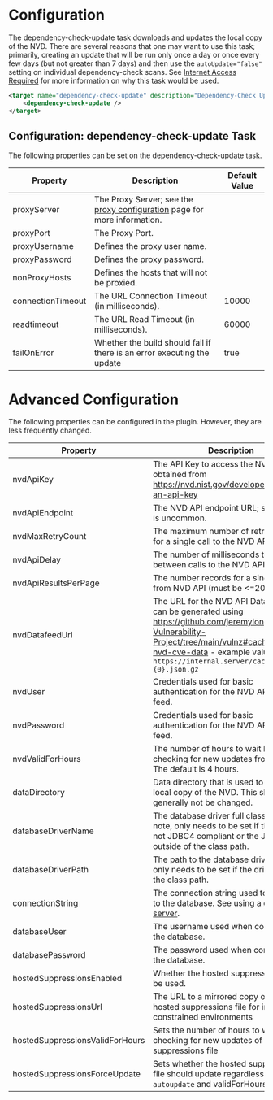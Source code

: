 Configuration
====================
The dependency-check-update task downloads and updates the local copy of the NVD.
There are several reasons that one may want to use this task; primarily, creating
an update that will be run only once a day or once every few days (but not greater
than 7 days) and then use the `autoUpdate="false"` setting on individual
dependency-check scans. See [Internet Access Required](https://jeremylong.github.io/DependencyCheck/data/index.html)
for more information on why this task would be used.

```xml
<target name="dependency-check-update" description="Dependency-Check Update">
    <dependency-check-update />
</target>
```

Configuration: dependency-check-update Task
--------------------
The following properties can be set on the dependency-check-update task.

Property              | Description                                                                                   | Default Value
----------------------|-----------------------------------------------------------------------------------------------|------------------
proxyServer           | The Proxy Server; see the [proxy configuration](../data/proxy.html) page for more information.| &nbsp;
proxyPort             | The Proxy Port.                                                                               | &nbsp;
proxyUsername         | Defines the proxy user name.                                                                  | &nbsp;
proxyPassword         | Defines the proxy password.                                                                   | &nbsp;
nonProxyHosts         | Defines the hosts that will not be proxied.                                                   | &nbsp;
connectionTimeout     | The URL Connection Timeout (in milliseconds).                                                 | 10000
readtimeout           | The URL Read Timeout (in milliseconds).                                                       | 60000
failOnError           | Whether the build should fail if there is an error executing the update                       | true

Advanced Configuration
====================
The following properties can be configured in the plugin. However, they are less frequently changed. 

Property             | Description                                                                                                                                                                                                                        | Default Value
---------------------|------------------------------------------------------------------------------------------------------------------------------------------------------------------------------------------------------------------------------------|------------------
nvdApiKey            | The API Key to access the NVD API; obtained from https://nvd.nist.gov/developers/request-an-api-key                                                                                                                                | &nbsp;
nvdApiEndpoint       | The NVD API endpoint URL; setting this is uncommon.                                                                                                                                                                                | https://services.nvd.nist.gov/rest/json/cves/2.0
nvdMaxRetryCount     | The maximum number of retry requests for a single call to the NVD API.                                                                                                                                                             | 10
nvdApiDelay          | The number of milliseconds to wait between calls to the NVD API.                                                                                                                                                                   | 3500 with an NVD API Key or 8000 without an API Key
nvdApiResultsPerPage | The number records for a single page from NVD API (must be <=2000).                                                                                                                                                                | 2000
nvdDatafeedUrl       | The URL for the NVD API Data feed that can be generated using https://github.com/jeremylong/Open-Vulnerability-Project/tree/main/vulnz#caching-the-nvd-cve-data - example value `https://internal.server/cache/nvdcve-{0}.json.gz` | &nbsp;
nvdUser              | Credentials used for basic authentication for the NVD API Data feed.                                                                                                                                                               | &nbsp;
nvdPassword          | Credentials used for basic authentication for the NVD API Data feed.                                                                                                                                                               | &nbsp;
nvdValidForHours     | The number of hours to wait before checking for new updates from the NVD. The default is 4 hours.                                                                                                                                  | 4
dataDirectory        | Data directory that is used to store the local copy of the NVD. This should generally not be changed.                                                                                                                              | data
databaseDriverName   | The database driver full classname; note, only needs to be set if the driver is not JDBC4 compliant or the JAR is outside of the class path.                                                                                       | &nbsp;
databaseDriverPath   | The path to the database driver JAR file; only needs to be set if the driver is not in the class path.                                                                                                                             | &nbsp;
connectionString     | The connection string used to connect to the database. See using a [database server](../data/database.html).                                                                                                                       | &nbsp;
databaseUser         | The username used when connecting to the database.                                                                                                                                                                                 | &nbsp;
databasePassword     | The password used when connecting to the database.                                                                                                                                                                                 | &nbsp;
hostedSuppressionsEnabled | Whether the hosted suppression file will be used.                                                                                                                                                                                  | true
hostedSuppressionsUrl | The URL to a mirrored copy of the hosted suppressions file for internet-constrained environments                                                                                                                                   | https://jeremylong.github.io/DependencyCheck/suppressions/publishedSuppressions.xml
hostedSuppressionsValidForHours | Sets the number of hours to wait before checking for new updates of the hosted suppressions file                                                                                                                                   | 2
hostedSuppressionsForceUpdate | Sets whether the hosted suppressions file should update regardless of the `autoupdate` and validForHours settings                                                                                                                  | false 